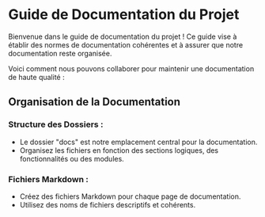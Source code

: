 # Guide de Documentation du Projet

Bienvenue dans le guide de documentation du projet ! Ce guide vise à établir des normes de documentation cohérentes et à assurer que notre documentation reste organisée.

Voici comment nous pouvons collaborer pour maintenir une documentation de haute qualité :

## Organisation de la Documentation

### Structure des Dossiers :

-   Le dossier "docs" est notre emplacement central pour la documentation. 
-   Organisez les fichiers en fonction des sections logiques, des fonctionnalités ou des modules.

### Fichiers Markdown :

-   Créez des fichiers Markdown pour chaque page de documentation. 
-   Utilisez des noms de fichiers descriptifs et cohérents.
